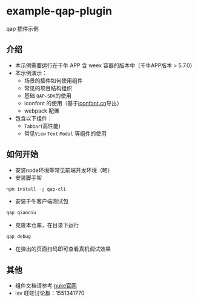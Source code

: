 # example-qap-plugin
qap 插件示例



## 介绍
- 本示例需要运行在千牛 APP 含 weex 容器的版本中（千牛APP版本 > 5.7.0）
- 本示例演示：
    - 场景的插件如何使用组件
    - 常见的项目结构组织
    - 基础 `QAP-SDK`的使用
    - iconfont 的使用（基于[iconfont.cn](https://iconfont.cn)导出）
    - webpack 配置
- 包含以下组件：
    - `Tabbar`(高性能)
    - 常见`View` `Text` `Modal` 等组件的使用


## 如何开始

- 安装node环境等常见前端开发环境（略）
- 安装脚手架
````bash
npm install -g qap-cli
````
- 安装千牛客户端测试包
````bash
qap qianniu
````
- 克隆本仓库，在目录下运行
````bash
qap debug
````
- 在弹出的页面扫码即可查看真机调试效果

## 其他
- 组件文档请参考 [nuke官网](http://nuke.taobao.org)
- isv 旺旺讨论群：1551341770
